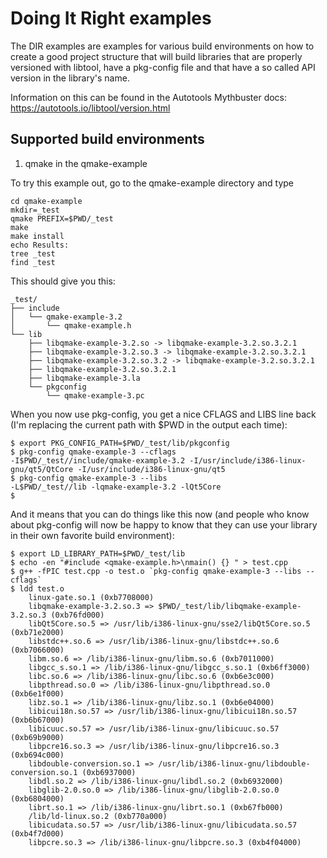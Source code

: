 # Doing It Right examples

The DIR examples are examples for various build environments on how
to create a good project structure that will build libraries that
are properly versioned with libtool, have a pkg-config file and that
have a so called API version in the library's name.

Information on this can be found in the Autotools Mythbuster docs:
https://autotools.io/libtool/version.html

## Supported build environments

1. qmake in the qmake-example

To try this example out, go to the qmake-example directory and type

    cd qmake-example
    mkdir=_test
    qmake PREFIX=$PWD/_test
    make
    make install
    echo Results:
    tree _test
    find _test

This should give you this:

    _test/
    ├── include
    │   └── qmake-example-3.2
    │       └── qmake-example.h
    └── lib
        ├── libqmake-example-3.2.so -> libqmake-example-3.2.so.3.2.1
        ├── libqmake-example-3.2.so.3 -> libqmake-example-3.2.so.3.2.1
        ├── libqmake-example-3.2.so.3.2 -> libqmake-example-3.2.so.3.2.1
        ├── libqmake-example-3.2.so.3.2.1
        ├── libqmake-example-3.la
        └── pkgconfig
            └── qmake-example-3.pc

When you now use pkg-config, you get a nice CFLAGS and LIBS line back (I'm replacing the current path with $PWD in the output each time):

    $ export PKG_CONFIG_PATH=$PWD/_test/lib/pkgconfig
    $ pkg-config qmake-example-3 --cflags
    -I$PWD/_test//include/qmake-example-3.2 -I/usr/include/i386-linux-gnu/qt5/QtCore -I/usr/include/i386-linux-gnu/qt5
    $ pkg-config qmake-example-3 --libs
    -L$PWD/_test//lib -lqmake-example-3.2 -lQt5Core
    $

And it means that you can do things like this now (and people who know
about pkg-config will now be happy to know that they can use your library
in their own favorite build environment):

    $ export LD_LIBRARY_PATH=$PWD/_test/lib
    $ echo -en "#include <qmake-example.h>\nmain() {} " > test.cpp
    $ g++ -fPIC test.cpp -o test.o `pkg-config qmake-example-3 --libs --cflags`
    $ ldd test.o 
    	linux-gate.so.1 (0xb7708000)
    	libqmake-example-3.2.so.3 => $PWD/_test/lib/libqmake-example-3.2.so.3 (0xb76fd000)
    	libQt5Core.so.5 => /usr/lib/i386-linux-gnu/sse2/libQt5Core.so.5 (0xb71e2000)
    	libstdc++.so.6 => /usr/lib/i386-linux-gnu/libstdc++.so.6 (0xb7066000)
    	libm.so.6 => /lib/i386-linux-gnu/libm.so.6 (0xb7011000)
    	libgcc_s.so.1 => /lib/i386-linux-gnu/libgcc_s.so.1 (0xb6ff3000)
    	libc.so.6 => /lib/i386-linux-gnu/libc.so.6 (0xb6e3c000)
    	libpthread.so.0 => /lib/i386-linux-gnu/libpthread.so.0 (0xb6e1f000)
    	libz.so.1 => /lib/i386-linux-gnu/libz.so.1 (0xb6e04000)
    	libicui18n.so.57 => /usr/lib/i386-linux-gnu/libicui18n.so.57 (0xb6b67000)
    	libicuuc.so.57 => /usr/lib/i386-linux-gnu/libicuuc.so.57 (0xb69b9000)
    	libpcre16.so.3 => /usr/lib/i386-linux-gnu/libpcre16.so.3 (0xb694c000)
    	libdouble-conversion.so.1 => /usr/lib/i386-linux-gnu/libdouble-conversion.so.1 (0xb6937000)
    	libdl.so.2 => /lib/i386-linux-gnu/libdl.so.2 (0xb6932000)
    	libglib-2.0.so.0 => /lib/i386-linux-gnu/libglib-2.0.so.0 (0xb6804000)
    	librt.so.1 => /lib/i386-linux-gnu/librt.so.1 (0xb67fb000)
    	/lib/ld-linux.so.2 (0xb770a000)
    	libicudata.so.57 => /usr/lib/i386-linux-gnu/libicudata.so.57 (0xb4f7d000)
    	libpcre.so.3 => /lib/i386-linux-gnu/libpcre.so.3 (0xb4f04000)

